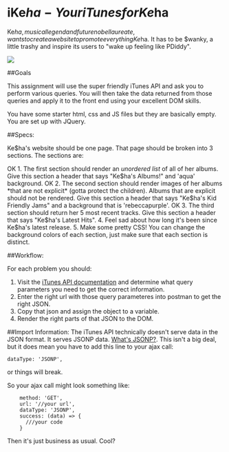 # iKe$ha - Your iTunes for Ke$ha

Ke$ha, musical legend and future nobel laureate, wants to create a website to promote everything Ke$ha.  It has to be $wanky, a little trashy and inspire its users to "wake up feeling like PDiddy".  




![](https://i.giphy.com/3o6ZsTlDN953zedm5q.gif)





##Goals

This assignment will use the super friendly iTunes API and ask you to perform various queries.  You will then take the data returned from those queries and apply it to the front end using your excellent DOM skills.  

You have some starter html, css and JS files but they are basically empty.  You are set up with JQuery.

##Specs:

Ke$ha's website should be one page.  That page should be broken into 3 sections.  The sections are:

OK 1. The first section should render an *unordered list* of all of her albums.  Give this section a header that says "Ke$ha's Albums!" and 'aqua' background. 
OK 2. The second section should render images of her albums *that are not explicit* (gotta protect the children).  Albums that are explicit should not be rendered.  Give this section a header that says "Ke$ha's Kid Friendly Jams" and a background that is 'rebeccapurple'.
OK 3. The third section should return her 5 most recent tracks.  Give this section a header that says "Ke$ha's Latest Hits".
4. Feel sad about how long it's been since Ke$ha's latest release.
5. Make some pretty CSS!  You can change the background colors of each section, just make sure that each section is distinct.


##Workflow:

For each problem you should:

1. Visit the [iTunes API documentation](https://affiliate.itunes.apple.com/resources/documentation/itunes-store-web-service-search-api/) and determine what query parameters you need to get the correct information.
2. Enter the right url with those query parameteres into postman to get the right JSON.
3. Copy that json and assign the object to a variable.  
4. Render the right parts of that JSON to the DOM.


##Import Information:
The iTunes API technically doesn't serve data in the JSON format.  It serves JSONP data.  [What's JSONP?](https://en.wikipedia.org/wiki/JSONP).  This isn't a big deal, but it does mean you have to add this line to your ajax call:

```dataType: 'JSONP',```

or things will break.

So your ajax call might look something like:

```$.ajax({
    method: 'GET',
    url: '//your url',
    dataType: 'JSONP',
    success: (data) => {
      ///your code
    }
```

Then it's just business as usual.  Cool?
